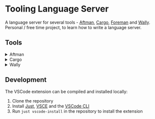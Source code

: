 <!-- markdownlint-disable MD033 -->

# Tooling Language Server

A language server for several tools - [Aftman], [Cargo], [Foreman] and [Wally]. <br/>
Personal / free time project, to learn how to write a language server.

[Aftman]: https://github.com/LPGhatguy/aftman
[Cargo]: https://crates.io
[Foreman]: https://github.com/roblox/foreman
[Wally]: https://github.com/UpliftGames/wally

## Tools

<details>
<summary>Aftman</summary>

Features that are currently supported:

- Diagnostics for:
  - A newer tool version is available
  - Invalid author / name / version
- Hover for information about a tool (description, links)
- Autocomplete for commonly used tool authors & names, versions
- Quick action to update to new tool version

Features that will be supported:

- Diagnostic for unsupported platform/arch
- All of the listed Aftman features for Foreman as well

</details>

<details>
<summary>Cargo</summary>

Features that are currently supported:

- Hover for information about a package (description, links)
- Diagnostics for:
  - A newer package version is available
  - Invalid package name / version
- Quick action to update to a new package version

Features that will be supported:

- Autocomplete for versions, features

</details>

<details>
<summary>Wally</summary>

Features that are currently supported:

- Diagnostics for:
  - A newer package version is available
  - Invalid author / name / version
- Hover for information about a package (description, links)
- Quick action to update to a new package version

Features that will be supported:

- Diagnostics for:
  - Invalid package realm
- Autocomplete for packages - authors + names + versions

</details>

## Development

The VSCode extension can be compiled and installed locally:

1. Clone the repository
2. Install [Just], [VSCE] and the [VSCode CLI]
3. Run `just vscode-install` in the repository to install the extension

[Just]: https://github.com/casey/just
[VSCE]: https://github.com/microsoft/vscode-vsce
[VSCode CLI]: https://code.visualstudio.com/docs/editor/command-line
